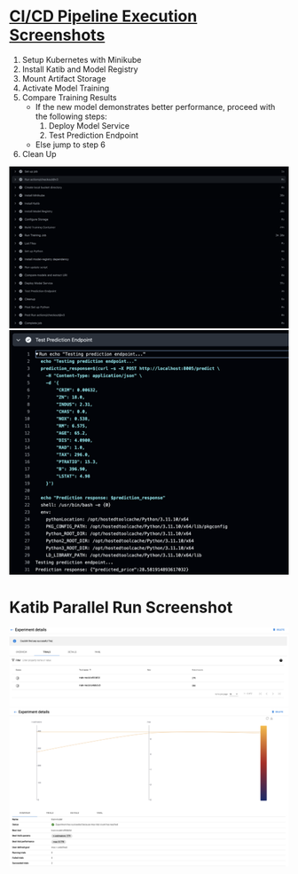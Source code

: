 # [CI/CD Pipeline Execution Screenshots](https://github.com/gabechu/ml-cicd-workflow/blob/main/.github/workflows/deploy-trained-model.yml)
1. Setup Kubernetes with Minikube
1. Install Katib and Model Registry
1. Mount Artifact Storage
1. Activate Model Training
1. Compare Training Results
    - If the new model demonstrates better performance, proceed with the following steps:
        1. Deploy Model Service
        1. Test Prediction Endpoint
    - Else jump to step 6
1. Clean Up

![alt text](github_cicd.png)
![alt text](test_deployed_endpoint.png)

# Katib Parallel Run Screenshot
![alt text](parallel_trail_run.png)
![alt text](katib_job.png)
